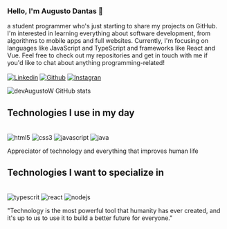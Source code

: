 ### Hello, I'm Augusto Dantas 👋
a student programmer who's just starting to share my projects on GitHub. I'm interested in learning everything about software development, from algorithms to mobile apps and full websites. Currently, I'm focusing on languages like JavaScript and TypeScript and frameworks like React and Vue. Feel free to check out my repositories and get in touch with me if you'd like to chat about anything programming-related!<br><br>
[![Linkedin](https://img.shields.io/badge/LinkedIn-0077B5?style=for-the-badge&logo=linkedin&logoColor=white)](https://www.linkedin.com/in/augusto-dantas/)
[![Github](https://img.shields.io/badge/GitHub-100000?style=for-the-badge&logo=github&logoColor=white)](https://github.com/devAugustoW)
[![Instagran](https://img.shields.io/badge/Instagram-E4405F?style=for-the-badge&logo=instagram&logoColor=white)](https://www.instagram.com/augusto.dom/)

![devAugustoW GitHub stats](https://github-readme-stats.vercel.app/api?username=devAugustoW&show_icons=true&theme=radical)

## Technologies I use in my day
<div style="display: inline-block"><br>
    <img align="center" src="https://img.shields.io/badge/HTML5-E34F26?style=for-the-badge&logo=html5&logoColor=white" alt="html5"/>
    <img align="center" src="https://img.shields.io/badge/CSS3-1572B6?style=for-the-badge&logo=css3&logoColor=white" alt="css3" />
    <img align="center" src="https://img.shields.io/badge/JavaScript-F7DF1E?style=for-the-badge&logo=javascript&logoColor=black" alt="javascript" />
    <img align="center" src="https://img.shields.io/badge/Java-ED8B00?style=for-the-badge&logo=openjdk&logoColor=white" alt="java" /> 
</div><br>

Appreciator of technology and everything that improves human life

## Technologies I want to specialize in
<div style="display: inline-block"><br>
    <img align="center" src="https://img.shields.io/badge/TypeScript-007ACC?style=for-the-badge&logo=typescript&logoColor=white" alt="typescrit">
    <img align="center" src="https://img.shields.io/badge/React-20232A?style=for-the-badge&logo=react&logoColor=61DAFB" alt="react" />
    <img align="center" src="https://img.shields.io/badge/Node.js-43853D?style=for-the-badge&logo=node.js&logoColor=white" alt="nodejs" />
</div><br>

"Technology is the most powerful tool that humanity has ever created, and it's up to us to use it to build a better future for everyone."


